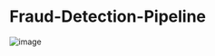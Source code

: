 # Fraud-Detection-Pipeline
![image](https://github.com/nithin-k-mundrathi/Fraud-Detection-Pipeline/assets/47551095/32813238-7cd3-4ba5-934c-eb68cce11894)
